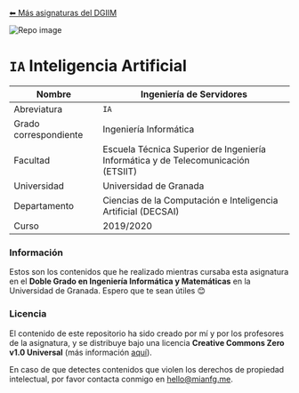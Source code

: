 [⬅ Más asignaturas del DGIIM](https://github.com/mianfg-DGIIM)

![Repo image](https://repository-images.githubusercontent.com/263687450/683f811b-c5f2-49a4-b622-a1491d0d7904)

# `IA` Inteligencia Artificial

| Nombre                | Ingeniería de Servidores                                     |
| --------------------- | ------------------------------------------------------------ |
| Abreviatura           | `IA`                                                         |
| Grado correspondiente | Ingeniería Informática                                       |
| Facultad              | Escuela Técnica Superior de Ingeniería Informática y de Telecomunicación (ETSIIT) |
| Universidad           | Universidad de Granada                                       |
| Departamento          | Ciencias de la Computación e Inteligencia Artificial (DECSAI) |
| Curso                 | 2019/2020                                                    |

### Información

Estos son los contenidos que he realizado mientras cursaba esta asignatura en el **Doble Grado en Ingeniería Informática y Matemáticas** en la Universidad de Granada. Espero que te sean útiles 😊

### Licencia

El contenido de este repositorio ha sido creado por mí y por los profesores de la asignatura, y se distribuye bajo una licencia **Creative Commons Zero v1.0 Universal** (más información [aquí](./LICENSE)).

En caso de que detectes contenidos que violen los derechos de propiedad intelectual, por favor contacta conmigo en [hello@mianfg.me](mailto:hello@mianfg.me).
